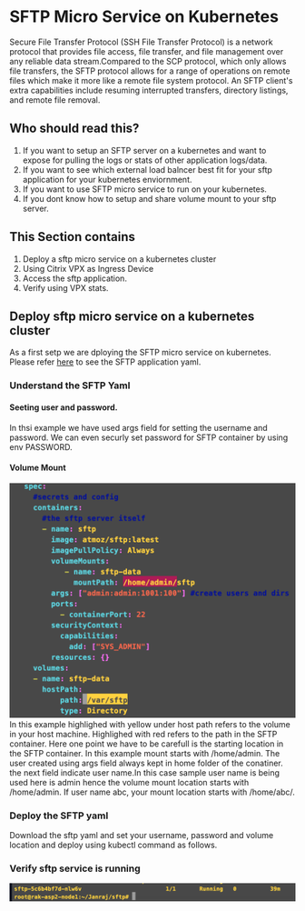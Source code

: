 # SFTP Micro Service on Kubernetes 
Secure File Transfer Protocol (SSH File Transfer Protocol) is a network protocol that provides file access, file transfer, and file management over any reliable data stream.Compared to the SCP protocol, which only allows file transfers, the SFTP protocol allows for a range of operations on remote files which make it more like a remote file system protocol. An SFTP client's extra capabilities include resuming interrupted transfers, directory listings, and remote file removal.

## Who should read this?
1. If you want to setup  an SFTP server on a kubernetes and want to expose for pulling the logs or stats of other application logs/data.
2. If you want to see which external load balncer best fit for your sftp application for your kubernetes enviornment.
3. If you want to use SFTP micro service to run on your kubernetes.
4. If you dont know how to setup and share volume mount to your sftp server.
 
## This Section contains
1. Deploy a sftp micro service on a kubernetes cluster  
2. Using Citrix VPX as Ingress Device 
3. Access the sftp application.
4. Verify using VPX stats.

## Deploy sftp micro service on a kubernetes cluster
As a first setp we are dploying the SFTP micro service on kubernetes. Please refer [here](/sftp.yaml) to see the SFTP application yaml.
### Understand the SFTP Yaml
#### Seeting user and password.
In thsi example we have used args field for setting the username and password. We can even securly set password for SFTP container by using env PASSWORD.
#### Volume Mount
![](./images/VolumeMount.png)
In this example highlighed with yellow under host path refers to the volume in your host machine. Highlighed with red refers to the path in the SFTP container.
Here one point we have to be carefull is the starting location in the SFTP container. In this example mount starts with /home/admin. The user created using args field always kept in home folder of the conatiner. the next field indicate user name.In this case sample user name is being used here is admin hence the volume mount location starts with /home/admin. If user name abc, your mount location starts with /home/abc/.
### Deploy the SFTP yaml
 Download the sftp yaml and set your username, password and volume location and deploy using kubectl command as follows.
### Verify sftp service is running
![](./images/SftpService.png)


  
